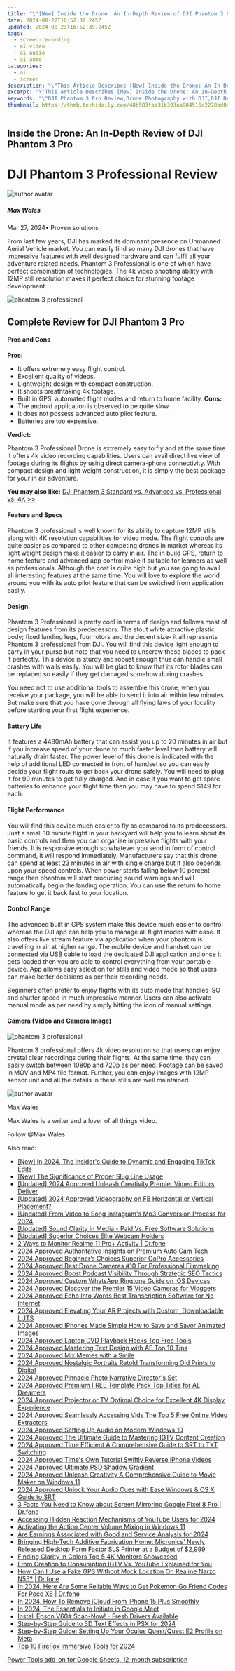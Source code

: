 ```yaml
---
title: "\"[New] Inside the Drone  An In-Depth Review of DJI Phantom 3 Pro\""
date: 2024-08-22T16:52:39.245Z
updated: 2024-08-23T16:52:39.245Z
tags: 
  - screen-recording
  - ai video
  - ai audio
  - ai auto
categories: 
  - ai
  - screen
description: "\"This Article Describes [New] Inside the Drone: An In-Depth Review of DJI Phantom 3 Pro\""
excerpt: "\"This Article Describes [New] Inside the Drone: An In-Depth Review of DJI Phantom 3 Pro\""
keywords: "\"DJI Phantom 3 Pro Review,Drone Photography with DJI,DJI Drones,Phantom 3 Pro Camera Specs,High-End Drone Technology (DJI),Inside the World of DJI Drones,Innovative Aerial Photography (Phantom 3 Pro)\""
thumbnail: https://thmb.techidaily.com/48b583faa31b393aa904516c2278bd0e1546bcda1fa4122648e108e1ee1f91de.jpg
---
```


## Inside the Drone: An In-Depth Review of DJI Phantom 3 Pro

# DJI Phantom 3 Professional Review

![author avatar](https://images.wondershare.com/filmora/article-images/max-wales-author.jpg)

##### Max Wales

 Mar 27, 2024• Proven solutions

 From last few years, DJI has marked its dominant presence on Unmanned Aerial Vehicle market. You can easily find so many DJI drones that have impressive features with well designed hardware and can fulfil all your adventure related needs. Phantom 3 Professional is one of which have perfect combination of technologies. The 4k video shooting ability with 12MP still resolution makes it perfect choice for stunning footage development.

![phantom 3 professional](https://images.wondershare.com/filmora/article-images/dji-phantom-3-professional.jpg)

## Complete Review for DJI Phantom 3 Pro

#### Pros and Cons

**Pros:**

* It offers extremely easy flight control.
* Excellent quality of videos.
* Lightweight design with compact construction.
* It shoots breathtaking 4k footage.
* Built in GPS, automated flight modes and return to home facility.
**Cons:**
* The android application is observed to be quite slow.
* It does not possess advanced auto pilot feature.
* Batteries are too expensive.

 **Verdict:**

 Phantom 3 Professional Drone is extremely easy to fly and at the same time it offers 4k video recording capabilities. Users can avail direct live view of footage during its flights by using direct camera-phone connectivity. With compact design and light weight construction, it is simply the best package for your in air adventure.

**You may also like:** [DJI Phantom 3 Standard vs. Advanced vs. Professional vs. 4K >>](https://tools.techidaily.com/wondershare/filmora/download/)

#### Feature and Specs

 Phantom 3 professional is well known for its ability to capture 12MP stills along with 4K resolution capabilities for video mode. The flight controls are quite easier as compared to other competing drones in market whereas its light weight design make it easier to carry in air. The in build GPS, return to home feature and advanced app control make it suitable for learners as well as professionals. Although the cost is quite high but you are going to avail all interesting features at the same time. You will love to explore the world around you with its auto pilot feature that can be switched from application easily.

#### Design

 Phantom 3 Professional is pretty cool in terms of design and follows most of design features from its predecessors. The stout white attractive plastic body; fixed landing legs, four rotors and the decent size- it all represents Phantom 3 professional from DJI. You will find this device light enough to carry in your purse but note that you need to unscrew those blades to pack it perfectly. This device is sturdy and robust enough thus can handle small crashes with walls easily. You will be glad to know that its rotor blades can be replaced so easily if they get damaged somehow during crashes.

 You need not to use additional tools to assemble this drone, when you receive your package, you will be able to send it into air within few minutes. But make sure that you have gone through all flying laws of your locality before starting your first flight experience.

#### Battery Life

 It features a 4480mAh battery that can assist you up to 20 minutes in air but if you increase speed of your drone to much faster level then battery will naturally drain faster. The power level of this drone is indicated with the help of additional LED connected in front of handset so you can easily decide your flight routs to get back your drone safely. You will need to plug it for 90 minutes to get fully charged. And in case if you want to get spare batteries to enhance your flight time then you may have to spend $149 for each.

#### Flight Performance

 You will find this device much easier to fly as compared to its predecessors. Just a small 10 minute flight in your backyard will help you to learn about its basic controls and then you can organise impressive flights with your friends. It is responsive enough so whatever you send in form of control command, it will respond immediately. Manufacturers say that this drone can spend at least 23 minutes in air with single charge but it also depends upon your speed controls. When power starts falling below 10 percent range then phantom will start producing sound warnings and will automatically begin the landing operation. You can use the return to home feature to get it back fast to your location.

#### Control Range

 The advanced built in GPS system make this device much easier to control whereas the DJI app can help you to manage all flight modes with ease. It also offers live stream feature via application when your phantom is travelling in air at higher range. The mobile device and handset can be connected via USB cable to load the dedicated DJI application and once it gets loaded then you are able to control everything from your portable device. App allows easy selection for stills and video mode so that users can make better decisions as per their recording needs.

 Beginners often prefer to enjoy flights with its auto mode that handles ISO and shutter speed in much impressive manner. Users can also activate manual mode as per need by simply hitting the icon of manual settings.

#### Camera (Video and Camera Image)

![phantom 3 professional](https://images.wondershare.com/filmora/article-images/phantom-3-pro-camera.png)

 Phantom 3 professional offers 4k video resolution so that users can enjoy crystal clear recordings during their flights. At the same time, they can easily switch between 1080p and 720p as per need. Footage can be saved in MOV and MP4 file format. Further, you can enjoy images with 12MP sensor unit and all the details in these stills are well maintained.

![author avatar](https://images.wondershare.com/filmora/article-images/max-wales-author.jpg)

Max Wales

Max Wales is a writer and a lover of all things video.

Follow @Max Wales


<ins class="adsbygoogle"
     style="display:block"
     data-ad-format="autorelaxed"
     data-ad-client="ca-pub-7571918770474297"
     data-ad-slot="1223367746"></ins>



<ins class="adsbygoogle"
     style="display:block"
     data-ad-client="ca-pub-7571918770474297"
     data-ad-slot="8358498916"
     data-ad-format="auto"
     data-full-width-responsive="true"></ins>


<span class="atpl-alsoreadstyle">Also read:</span>
<div><ul>
<li><a href="https://fox-helps.techidaily.com/new-in-2024-the-insiders-guide-to-dynamic-and-engaging-tiktok-edits/"><u>[New] In 2024, The Insider's Guide to Dynamic and Engaging TikTok Edits</u></a></li>
<li><a href="https://some-skills.techidaily.com/new-the-significance-of-proper-slug-line-usage/"><u>[New] The Significance of Proper Slug Line Usage</u></a></li>
<li><a href="https://vimeo-videos.techidaily.com/updated-2024-approved-unleash-creativity-premier-vimeo-editors-deliver/"><u>[Updated] 2024 Approved  Unleash Creativity  Premier Vimeo Editors Deliver</u></a></li>
<li><a href="https://facebook-video-content.techidaily.com/updated-2024-approved-videography-on-fb-horizontal-or-vertical-placement/"><u>[Updated] 2024 Approved  Videography on FB  Horizontal or Vertical Placement?</u></a></li>
<li><a href="https://instagram-videos.techidaily.com/updated-from-video-to-song-instagrams-mp3-conversion-process-for-2024/"><u>[Updated] From Video to Song  Instagram's Mp3 Conversion Process for 2024</u></a></li>
<li><a href="https://remote-screen-capture.techidaily.com/updated-sound-clarity-in-media-paid-vs-free-software-solutions/"><u>[Updated] Sound Clarity in Media - Paid Vs. Free Software Solutions</u></a></li>
<li><a href="https://some-guidance.techidaily.com/updated-superior-choices-elite-webcam-holders/"><u>[Updated] Superior Choices  Elite Webcam Holders</u></a></li>
<li><a href="https://android-location-track.techidaily.com/2-ways-to-monitor-realme-11-proplus-activity-drfone-by-drfone-virtual-android/"><u>2 Ways to Monitor Realme 11 Pro+ Activity | Dr.fone</u></a></li>
<li><a href="https://article-tips.techidaily.com/2024-approved-authoritative-insights-on-premium-auto-cam-tech/"><u>2024 Approved  Authoritative Insights on Premium Auto Cam Tech</u></a></li>
<li><a href="https://article-tips.techidaily.com/2024-approved-beginners-choices-superior-gopro-accessories/"><u>2024 Approved  Beginner’s Choices  Superior GoPro Accessories</u></a></li>
<li><a href="https://article-tips.techidaily.com/2024-approved-best-drone-cameras-10-for-professional-filmmaking/"><u>2024 Approved  Best Drone Cameras #10  For Professional Filmmaking</u></a></li>
<li><a href="https://article-tips.techidaily.com/2024-approved-boost-podcast-visibility-through-strategic-seo-tactics/"><u>2024 Approved  Boost Podcast Visibility Through Strategic SEO Tactics</u></a></li>
<li><a href="https://article-tips.techidaily.com/2024-approved-custom-whatsapp-ringtone-guide-on-ios-devices/"><u>2024 Approved  Custom WhatsApp Ringtone Guide on iOS Devices</u></a></li>
<li><a href="https://article-tips.techidaily.com/2024-approved-discover-the-premier-15-video-cameras-for-vloggers/"><u>2024 Approved  Discover the Premier 15 Video Cameras for Vloggers</u></a></li>
<li><a href="https://article-tips.techidaily.com/2024-approved-echo-into-words-best-transcription-software-for-no-internet/"><u>2024 Approved  Echo Into Words  Best Transcription Software for No Internet</u></a></li>
<li><a href="https://article-tips.techidaily.com/2024-approved-elevating-your-ar-projects-with-custom-downloadable-luts/"><u>2024 Approved  Elevating Your AR Projects with Custom, Downloadable LUTS</u></a></li>
<li><a href="https://article-tips.techidaily.com/2024-approved-iphones-made-simple-how-to-save-and-savor-animated-images/"><u>2024 Approved  IPhones Made Simple  How to Save and Savor Animated Images</u></a></li>
<li><a href="https://article-tips.techidaily.com/2024-approved-laptop-dvd-playback-hacks-top-free-tools/"><u>2024 Approved  Laptop DVD Playback Hacks  Top Free Tools</u></a></li>
<li><a href="https://article-tips.techidaily.com/2024-approved-mastering-text-design-with-ae-top-10-tips/"><u>2024 Approved  Mastering Text Design with AE  Top 10 Tips</u></a></li>
<li><a href="https://article-tips.techidaily.com/2024-approved-mix-memes-with-a-smile/"><u>2024 Approved  Mix Memes with a Smile</u></a></li>
<li><a href="https://article-tips.techidaily.com/2024-approved-nostalgic-portraits-retold-transforming-old-prints-to-digital/"><u>2024 Approved  Nostalgic Portraits Retold  Transforming Old Prints to Digital</u></a></li>
<li><a href="https://article-tips.techidaily.com/2024-approved-pinnacle-photo-narrative-directors-set/"><u>2024 Approved  Pinnacle Photo Narrative Director's Set</u></a></li>
<li><a href="https://article-tips.techidaily.com/2024-approved-premium-free-template-pack-top-titles-for-ae-dreamers/"><u>2024 Approved  Premium FREE Template Pack  Top Titles for AE Dreamers</u></a></li>
<li><a href="https://article-tips.techidaily.com/2024-approved-projector-or-tv-optimal-choice-for-excellent-4k-display-experience/"><u>2024 Approved  Projector or TV  Optimal Choice for Excellent 4K Display Experience</u></a></li>
<li><a href="https://article-tips.techidaily.com/2024-approved-seamlessly-accessing-vids-the-top-5-free-online-video-extractors/"><u>2024 Approved  Seamlessly Accessing Vids  The Top 5 Free Online Video Extractors</u></a></li>
<li><a href="https://article-tips.techidaily.com/2024-approved-setting-up-audio-on-modern-windows-10/"><u>2024 Approved  Setting Up Audio on Modern Windows 10</u></a></li>
<li><a href="https://instagram-clips.techidaily.com/2024-approved-the-ultimate-guide-to-mastering-igtv-content-creation/"><u>2024 Approved  The Ultimate Guide to Mastering IGTV Content Creation</u></a></li>
<li><a href="https://article-tips.techidaily.com/2024-approved-time-efficient-a-comprehensive-guide-to-srt-to-txt-switching/"><u>2024 Approved  Time Efficient  A Comprehensive Guide to SRT to TXT Switching</u></a></li>
<li><a href="https://article-tips.techidaily.com/2024-approved-times-own-tutorial-swiftly-reverse-iphone-videos/"><u>2024 Approved  Time's Own Tutorial  Swiftly Reverse iPhone Videos</u></a></li>
<li><a href="https://article-tips.techidaily.com/2024-approved-ultimate-psd-shadow-gradient/"><u>2024 Approved  Ultimate PSD Shadow Gradient</u></a></li>
<li><a href="https://article-tips.techidaily.com/2024-approved-unleash-creativity-a-comprehensive-guide-to-movie-maker-on-windows-11/"><u>2024 Approved  Unleash Creativity  A Comprehensive Guide to Movie Maker on Windows 11</u></a></li>
<li><a href="https://article-tips.techidaily.com/2024-approved-unlock-your-audio-cues-with-ease-windows-and-os-x-guide-to-srt/"><u>2024 Approved  Unlock Your Audio Cues with Ease  Windows & OS X Guide to SRT</u></a></li>
<li><a href="https://screen-mirror.techidaily.com/3-facts-you-need-to-know-about-screen-mirroring-google-pixel-8-pro-drfone-by-drfone-android/"><u>3 Facts You Need to Know about Screen Mirroring Google Pixel 8 Pro | Dr.fone</u></a></li>
<li><a href="https://article-tips.techidaily.com/accessing-hidden-reaction-mechanisms-of-youtube-users-for-2024/"><u>Accessing Hidden Reaction Mechanisms of YouTube Users for 2024</u></a></li>
<li><a href="https://win11.techidaily.com/activating-the-action-center-volume-mixing-in-windows-11/"><u>Activating the Action Center Volume Mixing in Windows 11</u></a></li>
<li><a href="https://article-tips.techidaily.com/are-earnings-associated-with-good-and-service-analysis-for-2024/"><u>Are Earnings Associated with Good and Service Analysis for 2024</u></a></li>
<li><a href="https://hardware-tips.techidaily.com/bringing-high-tech-additive-fabrication-home-micronics-newly-released-desktop-form-factor-sls-printer-at-a-budget-of-2999/"><u>Bringing High-Tech Additive Fabrication Home: Micronics' Newly Released Desktop Form Factor SLS Printer at a Budget of $2,999</u></a></li>
<li><a href="https://extra-resources.techidaily.com/finding-clarity-in-colors-top-5-4k-monitors-showcased/"><u>Finding Clarity in Colors  Top 5 4K Monitors Showcased</u></a></li>
<li><a href="https://youtube-videos.techidaily.com/from-creation-to-consumption-igtv-vs-youtube-explained-for-you/"><u>From Creation to Consumption  IGTV Vs. YouTube Explained for You</u></a></li>
<li><a href="https://fake-location.techidaily.com/how-can-i-use-a-fake-gps-without-mock-location-on-realme-narzo-n55-drfone-by-drfone-virtual-android/"><u>How Can I Use a Fake GPS Without Mock Location On Realme Narzo N55? | Dr.fone</u></a></li>
<li><a href="https://pokemon-go-android.techidaily.com/in-2024-here-are-some-reliable-ways-to-get-pokemon-go-friend-codes-for-poco-x6-drfone-by-drfone-virtual-android/"><u>In 2024, Here Are Some Reliable Ways to Get Pokemon Go Friend Codes For Poco X6 | Dr.fone</u></a></li>
<li><a href="https://activate-lock.techidaily.com/in-2024-how-to-remove-icloud-from-iphone-15-plus-smoothly-by-drfone-ios/"><u>In 2024, How To Remove iCloud From iPhone 15 Plus Smoothly</u></a></li>
<li><a href="https://screen-sharing-recording.techidaily.com/in-2024-the-essentials-to-initiate-in-google-meet/"><u>In 2024, The Essentials to Initiate in Google Meet</u></a></li>
<li><a href="https://hardware-help.techidaily.com/install-epson-v60-scan-now-fresh-drivers-available/"><u>Install Epson V60# Scan-Now! - Fresh Drivers Available</u></a></li>
<li><a href="https://extra-support.techidaily.com/step-by-step-guide-to-3d-text-effects-in-psx-for-2024/"><u>Step-by-Step Guide to 3D Text Effects in PSX for 2024</u></a></li>
<li><a href="https://techno-recovery.techidaily.com/step-by-step-guide-setting-up-your-oculus-questquest-e2-profile-on-meta/"><u>Step-by-Step Guide: Setting Up Your Oculus Quest/Quest E2 Profile on Meta</u></a></li>
<li><a href="https://visual-screen-recording.techidaily.com/top-10-firefox-immersive-tools-for-2024/"><u>Top 10 FireFox Immersive Tools for 2024</u></a></li>
</ul></div>

<!-- affiliate ads begin -->
<a href="https://secure.2checkout.com/order/checkout.php?PRODS=4721564&QTY=1&AFFILIATE=108875&CART=1">Power Tools add-on for Google Sheets, 12-month subscription</a>
<!-- affiliate ads end -->